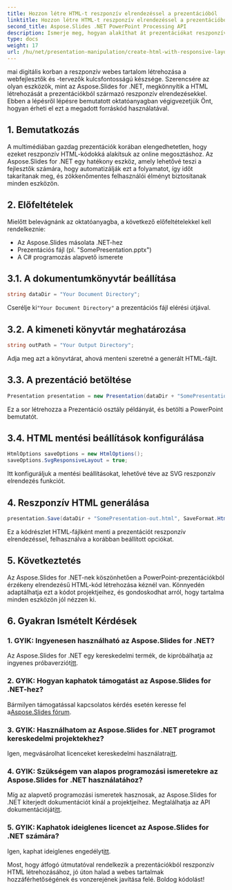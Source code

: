 ```yaml
---
title: Hozzon létre HTML-t reszponzív elrendezéssel a prezentációból
linktitle: Hozzon létre HTML-t reszponzív elrendezéssel a prezentációból
second_title: Aspose.Slides .NET PowerPoint Processing API
description: Ismerje meg, hogyan alakíthat át prezentációkat reszponzív HTML-kódokká az Aspose.Slides for .NET segítségével. Könnyen létrehozhat interaktív, eszközbarát tartalmat.
type: docs
weight: 17
url: /hu/net/presentation-manipulation/create-html-with-responsive-layout-from-presentation/
---
```


mai digitális korban a reszponzív webes tartalom létrehozása a webfejlesztők és -tervezők kulcsfontosságú készsége. Szerencsére az olyan eszközök, mint az Aspose.Slides for .NET, megkönnyítik a HTML létrehozását a prezentációkból származó reszponzív elrendezésekkel. Ebben a lépésről lépésre bemutatott oktatóanyagban végigvezetjük Önt, hogyan érheti el ezt a megadott forráskód használatával.


## 1. Bemutatkozás
A multimédiában gazdag prezentációk korában elengedhetetlen, hogy ezeket reszponzív HTML-kódokká alakítsuk az online megosztáshoz. Az Aspose.Slides for .NET egy hatékony eszköz, amely lehetővé teszi a fejlesztők számára, hogy automatizálják ezt a folyamatot, így időt takarítanak meg, és zökkenőmentes felhasználói élményt biztosítanak minden eszközön.

## 2. Előfeltételek
Mielőtt belevágnánk az oktatóanyagba, a következő előfeltételekkel kell rendelkeznie:
- Az Aspose.Slides másolata .NET-hez
- Prezentációs fájl (pl. "SomePresentation.pptx")
- A C# programozás alapvető ismerete

## 3.1. A dokumentumkönyvtár beállítása
```csharp
string dataDir = "Your Document Directory";
```
 Cserélje ki`"Your Document Directory"` a prezentációs fájl elérési útjával.

## 3.2. A kimeneti könyvtár meghatározása
```csharp
string outPath = "Your Output Directory";
```
Adja meg azt a könyvtárat, ahová menteni szeretné a generált HTML-fájlt.

## 3.3. A prezentáció betöltése
```csharp
Presentation presentation = new Presentation(dataDir + "SomePresentation.pptx");
```
Ez a sor létrehozza a Prezentáció osztály példányát, és betölti a PowerPoint bemutatót.

## 3.4. HTML mentési beállítások konfigurálása
```csharp
HtmlOptions saveOptions = new HtmlOptions();
saveOptions.SvgResponsiveLayout = true;
```
Itt konfiguráljuk a mentési beállításokat, lehetővé téve az SVG reszponzív elrendezés funkciót.

## 4. Reszponzív HTML generálása
```csharp
presentation.Save(dataDir + "SomePresentation-out.html", SaveFormat.Html, saveOptions);
```
Ez a kódrészlet HTML-fájlként menti a prezentációt reszponzív elrendezéssel, felhasználva a korábban beállított opciókat.

## 5. Következtetés
Az Aspose.Slides for .NET-nek köszönhetően a PowerPoint-prezentációkból érzékeny elrendezésű HTML-kód létrehozása kéznél van. Könnyedén adaptálhatja ezt a kódot projektjeihez, és gondoskodhat arról, hogy tartalma minden eszközön jól nézzen ki.

## 6. Gyakran Ismételt Kérdések

### 1. GYIK: Ingyenesen használható az Aspose.Slides for .NET?
 Az Aspose.Slides for .NET egy kereskedelmi termék, de kipróbálhatja az ingyenes próbaverziót[itt](https://releases.aspose.com/).

### 2. GYIK: Hogyan kaphatok támogatást az Aspose.Slides for .NET-hez?
Bármilyen támogatással kapcsolatos kérdés esetén keresse fel a[Aspose.Slides fórum](https://forum.aspose.com/).

### 3. GYIK: Használhatom az Aspose.Slides for .NET programot kereskedelmi projektekhez?
 Igen, megvásárolhat licenceket kereskedelmi használatra[itt](https://purchase.aspose.com/buy).

### 4. GYIK: Szükségem van alapos programozási ismeretekre az Aspose.Slides for .NET használatához?
 Míg az alapvető programozási ismeretek hasznosak, az Aspose.Slides for .NET kiterjedt dokumentációt kínál a projektjeihez. Megtalálhatja az API dokumentációját[itt](https://reference.aspose.com/slides/net/).

### 5. GYIK: Kaphatok ideiglenes licencet az Aspose.Slides for .NET számára?
 Igen, kaphat ideiglenes engedélyt[itt](https://purchase.aspose.com/temporary-license/).

Most, hogy átfogó útmutatóval rendelkezik a prezentációkból reszponzív HTML létrehozásához, jó úton halad a webes tartalmak hozzáférhetőségének és vonzerejének javítása felé. Boldog kódolást!